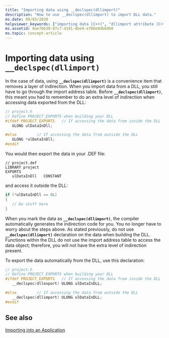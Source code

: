 ```yaml
---
title: "Importing data using __declspec(dllimport)"
description: "How to use __declspec(dllimport) to import DLL data."
ms.date: 09/03/2020
helpviewer_keywords: ["importing data [C++]", "dllimport attribute [C++], data imports", "__declspec(dllimport) keyword [C++]", "importing DLLs [C++], __declspec(dllimport)"]
ms.assetid: 0ae70b39-87c7-4181-8be9-e786e0db60b0
ms.topic: concept-article
---
```

# Importing data using `__declspec(dllimport)`

In the case of data, using **`__declspec(dllimport)`** is a convenience item that removes a layer of indirection. When you import data from a DLL, you still have to go through the import address table. Before **`__declspec(dllimport)`**, this meant you had to remember to do an extra level of indirection when accessing data exported from the DLL:

```C
// project.h
// Define PROJECT_EXPORTS when building your DLL
#ifdef PROJECT_EXPORTS   // If accessing the data from inside the DLL
   ULONG ulDataInDll;

#else         // If accessing the data from outside the DLL
   ULONG *ulDataInDll;
#endif
```

You would then export the data in your .DEF file:

```DEF
// project.def
LIBRARY project
EXPORTS
   ulDataInDll   CONSTANT
```

and access it outside the DLL:

```C
if (*ulDataInDll == 0L)
{
   // Do stuff here
}
```

When you mark the data as **`__declspec(dllimport)`**, the compiler automatically generates the indirection code for you. You no longer have to worry about the steps above. As stated previously, do not use **`__declspec(dllimport)`** declaration on the data when building the DLL. Functions within the DLL do not use the import address table to access the data object; therefore, you will not have the extra level of indirection present.

To export the data automatically from the DLL, use this declaration:

```C
// project.h
// Define PROJECT_EXPORTS when building your DLL
#ifdef PROJECT_EXPORTS   // If accessing the data from inside the DLL
   __declspec(dllexport) ULONG ulDataInDLL;

#else         // If accessing the data from outside the DLL
   __declspec(dllimport) ULONG ulDataInDLL;
#endif
```

## See also

[Importing into an Application](importing-into-an-application.md)
